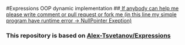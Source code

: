 #Expressions OOP dynamic implementation
##<a href="https://github.com/AlexRo6afFSoft/Expressions/blob/master/C%23/Expression.cs#L25"> If anybody can help me please write comment or pull request or fork me (in this line my simple program have runtime error -> NullPointer Exeption)</a>
### This repository is based on <a href="https://github.com/Alex-Tsvetanov/Expressions">Alex-Tsvetanov/Expressions</a>
